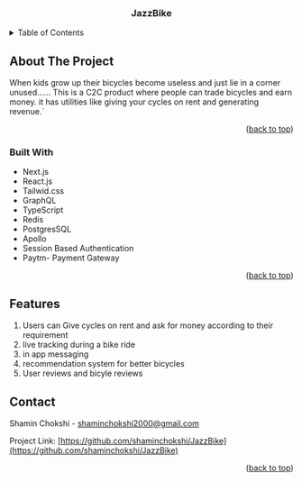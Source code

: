 <div id="top"></div>

<!-- PROJECT LOGO -->
<br />
<div align="center">

<h3 align="center">JazzBike</h3>

</div>



<!-- TABLE OF CONTENTS -->
<details>
  <summary>Table of Contents</summary>
  <ol>
    <li>
      <a href="#about-the-project">About The Project</a>
      <ul>
        <li><a href="#built-with">Built With</a></li>
      </ul>
    </li>
    <li><a href="#contact">Contact</a></li>
    <li><a href="#acknowledgments">Acknowledgments</a></li>
  </ol>
</details>



<!-- ABOUT THE PROJECT -->
## About The Project


When kids grow up their bicycles become useless and just lie in a corner unused......
This is a C2C product where people can trade bicycles and earn money.
it has utilities like giving your cycles on rent and generating revenue.`

<p align="right">(<a href="#top">back to top</a>)</p>



### Built With

* Next.js
* React.js
* Tailwid.css
* GraphQL
* TypeScript
* Redis
* PostgresSQL
* Apollo
* Session Based Authentication
* Paytm- Payment Gateway

<p align="right">(<a href="#top">back to top</a>)</p>

## Features
 
  <ol>
    <li>Users can Give cycles on rent and ask for money according to their requirement</li>
    <li>live tracking during a bike ride</li>
    <li>in app messaging</li>
    <li>recommendation system for better bicycles</li>
    <li>User reviews and bicyle reviews</li>
  
  </ol>



<!-- CONTACT -->
## Contact

Shamin Chokshi - shaminchokshi2000@gmail.com

Project Link: [https://github.com/shaminchokshi/JazzBike](https://github.com/shaminchokshi/JazzBike)

<p align="right">(<a href="#top">back to top</a>)</p>



